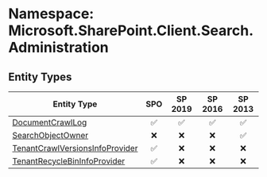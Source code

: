 # Namespace: Microsoft.SharePoint.Client.Search.Administration

## Entity Types

Entity Type | SPO | SP 2019 | SP 2016 | SP 2013
----------|:---:|:-------:|:-------:|:-------:
[DocumentCrawlLog](./EntityTypes/DocumentCrawlLog.md) | ✅ | ✅ | ✅ | ✅
[SearchObjectOwner](./EntityTypes/SearchObjectOwner.md) | ❌ | ❌ | ❌ | ✅
[TenantCrawlVersionsInfoProvider](./EntityTypes/TenantCrawlVersionsInfoProvider.md) | ✅ | ❌ | ❌ | ❌
[TenantRecycleBinInfoProvider](./EntityTypes/TenantRecycleBinInfoProvider.md) | ✅ | ❌ | ❌ | ❌